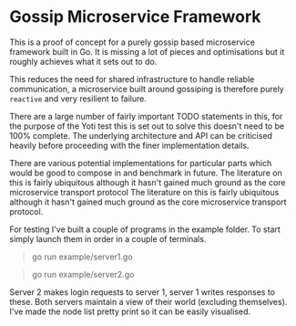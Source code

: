 Gossip Microservice Framework
=============================

This is a proof of concept for a purely gossip based microservice framework
built in Go. It is missing a lot of pieces and optimisations but it roughly
achieves what it sets out to do.

This reduces the need for shared infrastructure to handle reliable
communication, a microservice built around gossiping is therefore purely
`reactive` and very resilient to failure.

There are a large number of fairly important TODO statements in this, for the
purpose of the Yoti test this is set out to solve this doesn't need to be 100%
complete. The underlying architecture and API can be criticised heavily before
proceeding with the finer implementation details.

There are various potential implementations for particular parts which would be
good to compose in and benchmark in future. The literature on this is fairly
ubiquitous although it hasn't gained much ground as the core microservice
transport protocol The literature on this is fairly ubiquitous although it
hasn't gained much ground as the core microservice transport protocol.

For testing I've built a couple of programs in the example folder. To start
simply launch them in order in a couple of terminals.

> go run example/server1.go

> go run example/server2.go

Server 2 makes login requests to server 1, server 1 writes responses to these.
Both servers maintain a view of their world (excluding themselves). I've made
the node list pretty print so it can be easily visualised.
